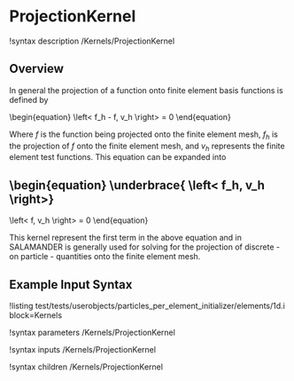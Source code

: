 # ProjectionKernel

!syntax description /Kernels/ProjectionKernel

## Overview

In general the projection of a function onto finite element basis functions is defined by

\begin{equation}
  \left<
    f_h - f,
    v_h
  \right>
  = 0
\end{equation}

Where $f$ is the function being projected onto the finite element mesh, $f_h$ is the projection of $f$ onto the finite element mesh, and $v_h$ represents the finite element test functions. This equation can be expanded into

\begin{equation}
  \underbrace{
  \left<
    f_h,
    v_h
  \right>}
  -
  \left<
    f,
    v_h
  \right>
    = 0
\end{equation}

This kernel represent the first term in the above equation and in SALAMANDER is generally used for solving for the projection of discrete - on particle - quantities onto the finite element mesh.

## Example Input Syntax

!listing test/tests/userobjects/particles_per_element_initializer/elements/1d.i block=Kernels

!syntax parameters /Kernels/ProjectionKernel

!syntax inputs /Kernels/ProjectionKernel

!syntax children /Kernels/ProjectionKernel
